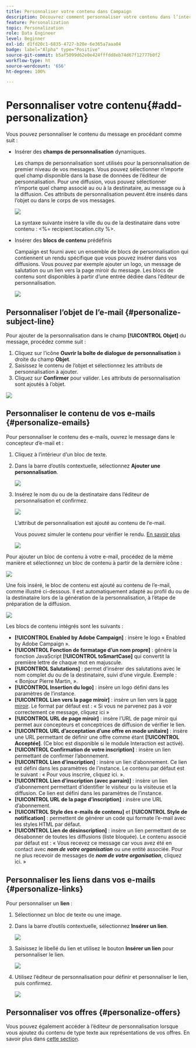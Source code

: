```yaml
---
title: Personnaliser votre contenu dans Campaign
description: Découvrez comment personnaliser votre contenu dans l’interface utilisateur web d’Adobe Campaign.
feature: Personalization
topic: Personalization
role: Data Engineer
level: Beginner
exl-id: d1fd20c1-6835-4727-b20e-6e365a7aaa04
badge: label="Alpha" type="Positive"
source-git-commit: b5af5099d62e0e424fffdd8eb74d67f12777b0f2
workflow-type: ht
source-wordcount: '656'
ht-degree: 100%

---
```



# Personnaliser votre contenu{#add-personalization}

Vous pouvez personnaliser le contenu du message en procédant comme suit :

* Insérer des **champs de personnalisation** dynamiques.

   Les champs de personnalisation sont utilisés pour la personnalisation de premier niveau de vos messages. Vous pouvez sélectionner n’importe quel champ disponible dans la base de données de l’éditeur de personnalisation. Pour une diffusion, vous pouvez sélectionner n’importe quel champ associé au ou à la destinataire, au message ou à la diffusion. Ces attributs de personnalisation peuvent être insérés dans l’objet ou dans le corps de vos messages.

   ![](assets/perso-subject-line.png)

   La syntaxe suivante insère la ville du ou de la destinataire dans votre contenu : &lt;%= recipient.location.city %>.

* Insérer des **blocs de contenu** prédéfinis

   Campaign est fourni avec un ensemble de blocs de personnalisation qui contiennent un rendu spécifique que vous pouvez insérer dans vos diffusions. Vous pouvez par exemple ajouter un logo, un message de salutation ou un lien vers la page miroir du message. Les blocs de contenu sont disponibles à partir d’une entrée dédiée dans l’éditeur de personnalisation.

   ![](assets/perso-content-blocks.png)
<!--
* Create **conditional content**

    Configure conditional content to add dynamic personalization based on the recipient’s profile for example. Text blocks and/or images are inserted when a particular condition is true.
-->

## Personnaliser l’objet de l’e-mail {#personalize-subject-line}

Pour ajouter de la personnalisation dans le champ **[!UICONTROL Objet]** du message, procédez comme suit :

1. Cliquez sur l’icône **Ouvrir la boîte de dialogue de personnalisation** à droite du champ **Objet**.
1. Saisissez le contenu de l’objet et sélectionnez les attributs de personnalisation à ajouter.
1. Cliquez sur **Confirmer** pour valider. Les attributs de personnalisation sont ajoutés à l’objet.

![](assets/perso-subject.png)

## Personnaliser le contenu de vos e-mails {#personalize-emails}

Pour personnaliser le contenu des e-mails, ouvrez le message dans le concepteur d’e-mail et :

1. Cliquez à l’intérieur d’un bloc de texte.
1. Dans la barre d’outils contextuelle, sélectionnez **Ajouter une personnalisation**.

   ![](assets/perso-add-to-content.png)

1. Insérez le nom du ou de la destinataire dans l’éditeur de personnalisation et confirmez.

   ![](assets/perso-add-name.png)

   L’attribut de personnalisation est ajouté au contenu de l’e-mail.

   Vous pouvez simuler le contenu pour vérifier le rendu. [En savoir plus](../preview-test/preview-content.md)

   ![](assets/perso-rendering.png)

Pour ajouter un bloc de contenu à votre e-mail, procédez de la même manière et sélectionnez un bloc de contenu à partir de la dernière icône :

![](assets/perso-insert-block.png)

Une fois inséré, le bloc de contenu est ajouté au contenu de l’e-mail, comme illustré ci-dessous. Il est automatiquement adapté au profil du ou de la destinataire lors de la génération de la personnalisation, à l’étape de préparation de la diffusion.

![](assets/perso-content-block-in-email.png)


Les blocs de contenu intégrés sont les suivants :

* **[!UICONTROL Enabled by Adobe Campaign]** : insère le logo « Enabled by Adobe Campaign ».
* **[!UICONTROL Fonction de formatage d’un nom propre]** : génère la fonction JavaScript **[!UICONTROL toSmartCase]** qui convertit la première lettre de chaque mot en majuscule.
* **[!UICONTROL Salutations]** : permet d’insérer des salutations avec le nom complet du ou de la destinataire, suivi d’une virgule. Exemple : « Bonjour Pierre Martin, ».
* **[!UICONTROL Insertion du logo]** : insère un logo défini dans les paramètres de l’instance.
* **[!UICONTROL Lien vers la page miroir]** : insère un lien vers la [page miroir](../content/mirror-page.md). Le format par défaut est : « Si vous ne parvenez pas à voir correctement ce message, cliquez ici »
* **[!UICONTROL URL de page miroir]** : insère l’URL de page miroir qui permet aux concepteurs et conceptrices de diffusion de vérifier le lien.
* **[!UICONTROL URL d’acceptation d’une offre en mode unitaire]** : insère une URL permettant de définir une offre comme étant **[!UICONTROL Acceptée]**. (Ce bloc est disponible si le module Interaction est activé).
* **[!UICONTROL Confirmation de votre inscription]** : insère un lien permettant de confirmer l’abonnement.
* **[!UICONTROL Lien d’inscription]** : insère un lien d’abonnement. Ce lien est défini dans les paramètres de l’instance. Le contenu par défaut est le suivant : « Pour vous inscrire, cliquez ici. ».
* **[!UICONTROL Lien d’inscription (avec parrain)]** : insère un lien d’abonnement permettant d’identifier le visiteur ou la visiteuse et la diffusion. Ce lien est défini dans les paramètres de l’instance.
* **[!UICONTROL URL de la page d’inscription]** : insère une URL d’abonnement.
* **[!UICONTROL Style des e-mails de contenu]** et **[!UICONTROL Style de notification]** : permettent de générer un code qui formate l’e-mail avec les styles HTML par défaut.
* **[!UICONTROL Lien de désinscription]** : insère un lien permettant de se désabonner de toutes les diffusions (liste bloquée). Le contenu associé par défaut est : « Vous recevez ce message car vous avez été en contact avec ***nom de votre organisation*** ou une entité associée. Pour ne plus recevoir de messages de ***nom de votre organisation***, cliquez ici. »



## Personnaliser les liens dans vos e-mails {#personalize-links}

Pour personnaliser un **lien** :

1. Sélectionnez un bloc de texte ou une image.
1. Dans la barre d’outils contextuelle, sélectionnez **Insérer un lien**.

   ![](assets/perso-link.png)

1. Saisissez le libellé du lien et utilisez le bouton **Insérer un lien** pour personnaliser le lien.

   ![](assets/perso-link-insert-icon.png)

1. Utilisez l’éditeur de personnalisation pour définir et personnaliser le lien, puis confirmez.

   ![](assets/perso-link-edit.png)


## Personnaliser vos offres {#personalize-offers}

Vous pouvez également accéder à l’éditeur de personnalisation lorsque vous ajoutez du contenu de type texte aux représentations de vos offres. En savoir plus dans [cette section](../content/offers.md).
